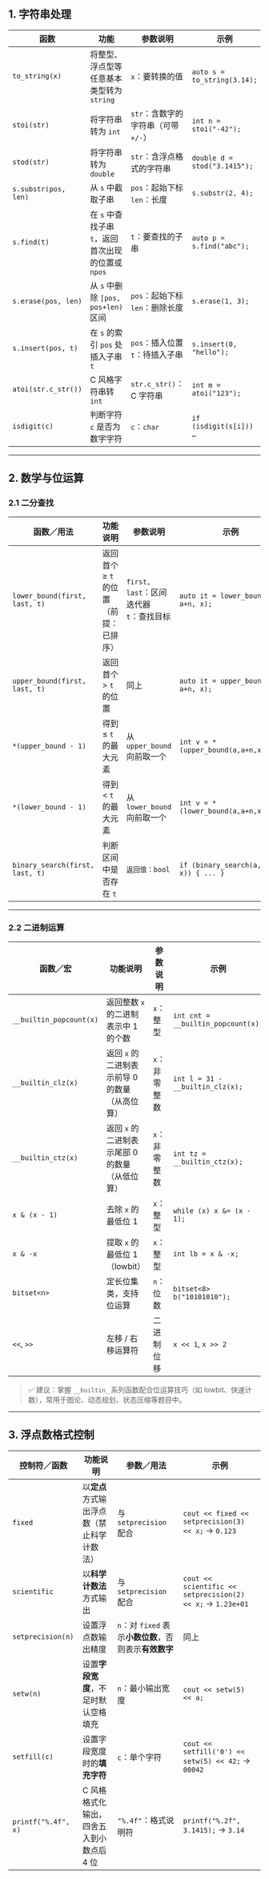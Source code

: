 ## 1. 字符串处理

| 函数                         | 功能                                                   | 参数说明                             | 示例                                  |
|------------------------------|--------------------------------------------------------|--------------------------------------|---------------------------------------|
| `to_string(x)`               | 将整型、浮点型等任意基本类型转为 `string`             | `x`：要转换的值                      | `auto s = to_string(3.14);`           |
| `stoi(str)`                  | 将字符串转为 `int`                                     | `str`：含数字的字符串（可带 `+/-`）  | `int n = stoi("-42");`                |
| `stod(str)`                  | 将字符串转为 `double`                                  | `str`：含浮点格式的字符串            | `double d = stod("3.1415");`          |
| `s.substr(pos, len)`         | 从 `s` 中截取子串                                       | `pos`：起始下标<br>`len`：长度       | `s.substr(2, 4);`                      |
| `s.find(t)`                  | 在 `s` 中查找子串 `t`，返回首次出现的位置或 `npos`      | `t`：要查找的子串                    | `auto p = s.find("abc");`             |
| `s.erase(pos, len)`          | 从 `s` 中删除 `[pos, pos+len)` 区间                    | `pos`：起始下标<br>`len`：删除长度   | `s.erase(1, 3);`                       |
| `s.insert(pos, t)`           | 在 `s` 的索引 `pos` 处插入子串 `t`                     | `pos`：插入位置<br>`t`：待插入子串   | `s.insert(0, "hello");`               |
| `atoi(str.c_str())`          | C 风格字符串转 `int`                                   | `str.c_str()`：C 字符串              | `int m = atoi("123");`                |
| `isdigit(c)`                 | 判断字符 `c` 是否为数字字符                            | `c`：`char`                          | `if (isdigit(s[i])) …`                |

---

## 2. 数学与位运算

### 2.1 二分查找

| 函数／用法                   | 功能说明                                   | 参数说明                                             | 示例 |
|-----------------------------|--------------------------------------------|------------------------------------------------------|------|
| `lower_bound(first, last, t)` | 返回首个 ≥ `t` 的位置（前提：已排序）      | `first, last`：区间迭代器<br>`t`：查找目标           | `auto it = lower_bound(a, a+n, x);` |
| `upper_bound(first, last, t)` | 返回首个 > `t` 的位置                      | 同上                                                 | `auto it = upper_bound(a, a+n, x);` |
| `*(upper_bound - 1)`         | 得到 ≤ `t` 的最大元素                      | 从 `upper_bound` 向前取一个                         | `int v = *(upper_bound(a,a+n,x)-1);` |
| `*(lower_bound - 1)`         | 得到 < `t` 的最大元素                      | 从 `lower_bound` 向前取一个                         | `int v = *(lower_bound(a,a+n,x)-1);` |
| `binary_search(first, last, t)` | 判断区间中是否存在 `t`                     | `返回值：bool`                                      | `if (binary_search(a, a+n, x)) { ... }` |

---

### 2.2 二进制运算

| 函数／宏                | 功能说明                                       | 参数说明             | 示例 |
|------------------------|------------------------------------------------|----------------------|------|
| `__builtin_popcount(x)`| 返回整数 `x` 的二进制表示中 1 的个数           | `x`：整型            | `int cnt = __builtin_popcount(x);` |
| `__builtin_clz(x)`     | 返回 `x` 的二进制表示前导 0 的数量（从高位算） | `x`：非零整数        | `int l = 31 - __builtin_clz(x);` |
| `__builtin_ctz(x)`     | 返回 `x` 的二进制表示尾部 0 的数量（从低位算） | `x`：非零整数        | `int tz = __builtin_ctz(x);` |
| `x & (x - 1)`          | 去除 `x` 的最低位 1                             | `x`：整型            | `while (x) x &= (x - 1);` |
| `x & -x`               | 提取 `x` 的最低位 1（lowbit）                  | `x`：整型            | `int lb = x & -x;` |
| `bitset<n>`            | 定长位集类，支持位运算                         | `n`：位数            | `bitset<8> b("10101010");` |
| `<<`, `>>`             | 左移 / 右移运算符                              | 二进制位移           | `x << 1`, `x >> 2` |

> ✅ 建议：掌握 `__builtin_` 系列函数配合位运算技巧（如 lowbit、快速计数），常用于图论、动态规划、状态压缩等题目中。

---

## 3. 浮点数格式控制

| 控制符／函数         | 功能说明                                              | 参数／用法                                 | 示例                                          |
|----------------------|-------------------------------------------------------|--------------------------------------------|-----------------------------------------------|
| `fixed`              | 以**定点**方式输出浮点数（禁止科学计数法）            | 与 `setprecision` 配合                     | `cout << fixed << setprecision(3) << x;` → `0.123` |
| `scientific`         | 以**科学计数法**方式输出                              | 与 `setprecision` 配合                     | `cout << scientific << setprecision(2) << x;` → `1.23e+01` |
| `setprecision(n)`    | 设置浮点数输出精度                                    | `n`：对 `fixed` 表示**小数位数**，否则表示**有效数字** | 同上                                          |
| `setw(n)`            | 设置**字段宽度**，不足时默认空格填充                   | `n`：最小输出宽度                          | `cout << setw(5) << a;`                        |
| `setfill(c)`         | 设置字段宽度时的**填充字符**                          | `c`：单个字符                              | `cout << setfill('0') << setw(5) << 42;` → `00042` |
| `printf("%.4f", x)`  | C 风格格式化输出，四舍五入到小数点后 4 位               | `"%.4f"`：格式说明符                       | `printf("%.2f", 3.1415);` → `3.14`              |

